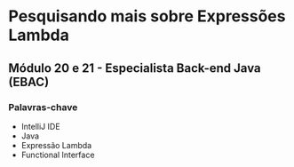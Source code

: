 # Pesquisando mais sobre Expressões Lambda

## Módulo 20 e 21 - Especialista Back-end Java (EBAC)

### Palavras-chave

* IntelliJ IDE
* Java
* Expressão Lambda
* Functional Interface

